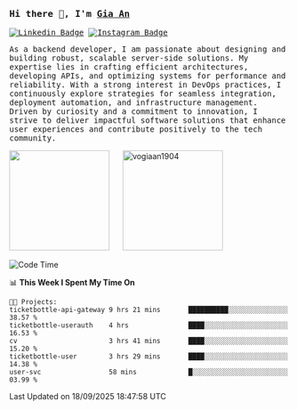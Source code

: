 ### <samp>Hi there 👋, I'm <a href="https://www.linkedin.com/in/vogiaan1904/" target="_blank">Gia An</a></samp>

<samp> [![Linkedin Badge](https://img.shields.io/badge/-LinkedIn-0e76a8?style=flat-square&logo=Linkedin&logoColor=white)](https://linkedin.com/in/vogiaan1904)
[![Instagram Badge](https://img.shields.io/badge/-Instagram-e4405f?style=flat-square&logo=Instagram&logoColor=white)](https://instagram.com/_.ja.ann_/) </samp> 

<samp>As a backend developer, I am passionate about designing and building robust, scalable server-side solutions. My expertise lies in crafting efficient architectures, developing APIs, and optimizing systems for performance and reliability. With a strong interest in DevOps practices, I continuously explore strategies for seamless integration, deployment automation, and infrastructure management. Driven by curiosity and a commitment to innovation, I strive to deliver impactful software solutions that enhance user experiences and contribute positively to the tech community.</samp>



<div>
  <img height="180em" src="https://github-readme-stats.vercel.app/api/top-langs/?username=vogiaan1904&show_icons=true&hide_border=true&layout=compact&langs_count=10&theme=transparent&include_orgs=true"/>
  &nbsp;&nbsp;&nbsp;&nbsp;
  <img height="180em" src="https://github-readme-stats.vercel.app/api?username=vogiaan1904&show_icons=true&hide_border=true&&count_private=true&include_all_commits=true&theme=transparent&locale=en" alt="vogiaan1904" />
</div>






<!--START_SECTION:waka-->
![Code Time](http://img.shields.io/badge/Code%20Time-1%2C451%20hrs%2029%20mins-blue)

📊 **This Week I Spent My Time On** 

```text
🐱‍💻 Projects: 
ticketbottle-api-gateway 9 hrs 21 mins       ██████████░░░░░░░░░░░░░░░   38.57 % 
ticketbottle-userauth    4 hrs               ████░░░░░░░░░░░░░░░░░░░░░   16.53 % 
cv                       3 hrs 41 mins       ████░░░░░░░░░░░░░░░░░░░░░   15.20 % 
ticketbottle-user        3 hrs 29 mins       ████░░░░░░░░░░░░░░░░░░░░░   14.38 % 
user-svc                 58 mins             █░░░░░░░░░░░░░░░░░░░░░░░░   03.99 % 
```


 Last Updated on 18/09/2025 18:47:58 UTC
<!--END_SECTION:waka-->
